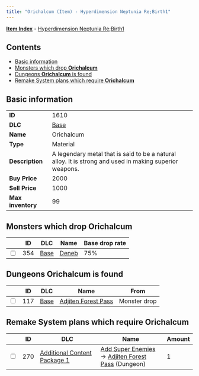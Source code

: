 ```yaml
---
title: "Orichalcum (Item) - Hyperdimension Neptunia Re;Birth1"
---
```


[**Item Index**](/neptunia/rb1/item/index.html) - [Hyperdimension Neptunia Re;Birth1](/neptunia/rb1)

## Contents

- [Basic information](#basic-information)
- [Monsters which drop **Orichalcum**](#monsters-which-drop-orichalcum)
- [Dungeons **Orichalcum** is found](#dungeons-orichalcum-is-found)
- [Remake System plans which require **Orichalcum**](#remake-system-plans-which-require-orichalcum)

## Basic information

|   |   |
| -- | -- |
| **ID** | 1610 |
| **DLC** | [Base](/neptunia/rb1/dlc/1-base.html) |
| **Name** | Orichalcum |
| **Type** | Material |
| **Description** | A legendary metal that is said to be a natural alloy. It is strong and used in making superior weapons. |
| **Buy Price** | 2000 |
| **Sell Price** | 1000 |
| **Max inventory** | 99 |

## Monsters which drop **Orichalcum**

|    | ID | DLC | Name | Base drop rate |
| -- | -- | --- | ---- | -------------- |
| <input type="checkbox" id="rb1-monster-1-354" class="trackbox" /> | 354 | [Base](/neptunia/rb1/dlc/1-base.html) | [Deneb](/neptunia/rb1/monster/1-354-deneb.html) | 75% |

## Dungeons **Orichalcum** is found

|    | ID | DLC | Name | From |
| -- | -- | --- | ---- | ---- |
| <input type="checkbox" id="rb1-dungeon-1-117" class="trackbox" /> | 117 | [Base](/neptunia/rb1/dlc/1-base.html) | [Adjiten Forest Pass](/neptunia/rb1/dungeon/1-117-adjiten-forest-pass.html) | Monster drop |

## Remake System plans which require **Orichalcum**

|    | ID | DLC | Name | Amount |
| -- | -- | --- | ---- | ------ |
| <input type="checkbox" id="rb1-remake-10-270" class="trackbox" /> | 270 | [Additional Content Package 1](/neptunia/rb1/dlc/10-pack1.html) | [Add Super Enemies](/neptunia/rb1/remake/10-270-add-super-enemies.html)<br />→ [Adjiten Forest Pass](/neptunia/rb1/dungeon/1-117-adjiten-forest-pass.html) (Dungeon) | 1 |